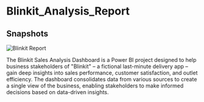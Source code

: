 # Blinkit_Analysis_Report

## Snapshots

![Blinkit Report](https://github.com/user-attachments/assets/7f63c3e1-07c5-4fa2-ba02-4a732c0dc7d1)

The Blinkit Sales Analysis Dashboard is a Power BI project designed to help business stakeholders of "Blinkit" – a fictional last-minute delivery app – gain deep insights into sales performance, customer satisfaction, and outlet efficiency. The dashboard consolidates data from various sources to create a single view of the business, enabling stakeholders to make informed decisions based on data-driven insights.
